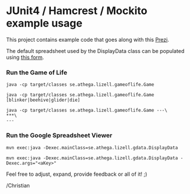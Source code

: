 # JUnit4 / Hamcrest / Mockito example usage

This project contains example code that goes along with this
[Prezi](http://prezi.com/0lmuispevrgy/junit4-hamcrest-och-mockito/?auth_key=6557b2c60ec80e4485115ebf269c4be40346fa43).

The default spreadsheet used by the DisplayData class can be populated using
[this form](https://docs.google.com/a/athega.se/spreadsheet/viewform?hl=sv&formkey=dGRxZkpBUml1XzNhVDVNT1FKTXBPQmc6MQ#gid=0).

### Run the Game of Life

```shell
java -cp target/classes se.athega.lizell.gameoflife.Game
```

```shell
java -cp target/classes se.athega.lizell.gameoflife.Game [blinker|beehive|glider|die]
```

```shell
java -cp target/classes se.athega.lizell.gameoflife.Game ---\
***\
---
```

### Run the Google Spreadsheet Viewer

```shell
mvn exec:java -Dexec.mainClass=se.athega.lizell.gdata.DisplayData
```

```shell
mvn exec:java -Dexec.mainClass=se.athega.lizell.gdata.DisplayData -Dexec.args="<aKey>"
```

Feel free to adjust, expand, provide feedback or all of it! ;)

/Christian